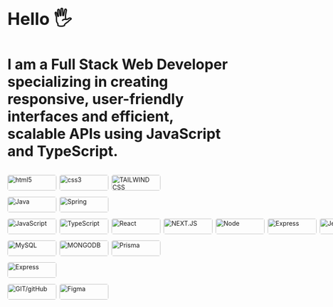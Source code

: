 <h1 style="font-size:38px">Hello 🖐️</h1>
<h2 style="font-size:32px">I am a Full Stack Web Developer specializing in creating responsive, user-friendly interfaces and efficient, scalable APIs using JavaScript and TypeScript.</h2>

<div style="display:flex; flex-direction:column;">
  <section style="display:flex; flex-direction:row;gap:.5em; padding:.5em 0">
    <img style="width:110px;height:35px; border-radius:.3em;" alt="html5" src="https://img.shields.io/badge/HTML5-E34F26?style=for-the-badge&logo=html5&logoColor=white"/>
    <img style="width:110px;height:35px;border-radius:.3em" alt="css3" src="https://img.shields.io/badge/CSS3-1572B6?style=for-the-badge&logo=css3&logoColor=white"/>
    <img style="width:110px;height:35px;border-radius:.3em" alt="TAILWIND CSS" src="https://img.shields.io/badge/Tailwind_CSS-38B2AC?style=for-the-badge&logo=tailwind-css&logoColor=white"/>
  </section>
  
  <section style="display:flex; flex-direction:row;gap:.5em; padding:.5em 0">
    <img style="width:110px;height:35px; border-radius:.3em" alt="Java" src="https://img.shields.io/badge/Java-ED8B00?style=for-the-badge&logo=openjdk&logoColor=white"/>
    <img style="width:110px;height:35px; border-radius:.3em" alt="Spring" src="https://img.shields.io/badge/Spring-6DB33F?style=for-the-badge&logo=spring&logoColor=white"/>
  </section>

  <section style="display:flex; flex-direction:row;gap:.5em; padding:.5em 0">
    <img style="width:110px;height:35px; border-radius:.3em" alt="JavaScript" src="https://img.shields.io/badge/JavaScript-F7DF1E?style=for-the-badge&logo=javascript&logoColor=black"/>
    <img style="width:110px;height:35px; border-radius:.3em" alt="TypeScript" src="https://img.shields.io/badge/TypeScript-007ACC?style=for-the-badge&logo=typescript&logoColor=white"/>
    <img style="width:110px;height:35px; border-radius:.3em" alt="React" src="https://img.shields.io/badge/React-20232A?style=for-the-badge&logo=react&logoColor=61DAFB"/>
    <img style="width:110px;height:35px; border-radius:.3em" alt="NEXT.JS" src="https://img.shields.io/badge/Next.js-000?logo=nextdotjs&logoColor=fff&style=for-the-badge"/>
    <img style="width:110px;height:35px; border-radius:.3em" alt="Node" src="https://img.shields.io/badge/Node.js-43853D?style=for-the-badge&logo=node.js&logoColor=white"/>
    <img style="width:110px;height:35px; border-radius:.3em" alt="Express" src="https://img.shields.io/badge/Express.js-404D59?style=for-the-badge"/>
    <img style="width:110px;height:35px; border-radius:.3em" alt="Jest" src="https://img.shields.io/badge/Jest-944058?style=for-the-badge&logo=Jest&logoColor=white"/>
  </section>

  <section style="display:flex; flex-direction:row;gap:.5em; padding:.5em 0">
    <img style="width:110px;height:35px; border-radius:.3em" alt="MySQL" src="https://img.shields.io/badge/MySQL-005C84?style=for-the-badge&logo=mysql&logoColor=white"/>
    <img style="width:110px;height:35px; border-radius:.3em" alt="MONGODB" src="https://img.shields.io/badge/MongoDB-4EA94B?style=for-the-badge&logo=mongodb&logoColor=white"/>
    <img style="width:110px;height:35px; border-radius:.3em" alt="Prisma" src="https://img.shields.io/badge/Prisma-3982CE?style=for-the-badge&logo=Prisma&logoColor=white"/>
  </section>

  <section style="display:flex; flex-direction:row;gap:.5em; padding:.5em 0">
   <img style="width:110px;height:35px; border-radius:.3em" alt="Express" src="https://img.shields.io/badge/Docker-007ACC?style=for-the-badge&logo=Docker&logoColor=white"/>
  </section>

  <section style="display:flex; flex-direction:row;gap:.5em;padding:.5em 0">
    <img style="width:110px;height:35px; border-radius:.3em; " alt="GIT/gitHub" src="https://img.shields.io/badge/GIT-E44C30?style=for-the-badge&logo=git&logoColor=white"/>
    <img style="width:110px;height:35px; border-radius:.3em" alt="Figma" src="https://img.shields.io/badge/Figma-F24E1E?style=for-the-badge&logo=figma&logoColor=white"/>
  </section>
</div>
<!---
Source to stats: card https://github.com/anuraghazra/github-readme-stats#github-stats-card
Source to badges: https://dev.to/envoy_/150-badges-for-github-pnk#terminal
marceloxhenrique/marceloxhenrique is a ✨ special ✨ repository because its `README.md` (this file) appears on your GitHub profile.
You can click the Preview link to take a look at your changes.
--->
